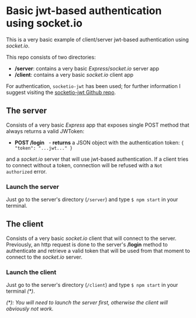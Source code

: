 # Basic jwt-based authentication using socket.io

This is a very basic example of client/server jwt-based authentication using _socket.io_. 

This repo consists of two directories:

- **/server**: contains a very basic _Express_/_socket.io_ server app
- **/client**: contains a very basic _socket.io_ client app

For authentication, `socketio-jwt` has been used; for further information I suggest visiting the [socketio-jwt Github repo](https://github.com/auth0/socketio-jwt).

## The server

 Consists of a very basic _Express_ app that exposes single POST method that always returns a valid JWToken:

- **POST /login**
   - **returns** a JSON object with the authentication token: `{ "token": "...jwt..." }`

and a _socket.io_ server that will use jwt-based authentication. If a client tries to connect without a token, connection will be refused with a `Not authorized` error.

### Launch the server

Just go to the server's directory (`/server`) and type `$ npm start` in your terminal.

## The client

Consists of a very basic _socket.io_ client that will connect to the server. Previously, an http request is done to the server's **/login** method to authenticate and retrieve a valid token that will be used from that moment to connect to the _socket.io_ server.

### Launch the client

Just go to the server's directory (`/client`) and type `$ npm start` in your terminal _(*)_.

_(*): You will need to launch the server first, otherwise the client will obviously not work._
